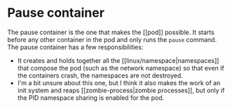 # Pause container
The pause container is the one that makes the [[pod]] possible. It starts before any other container in the pod and only runs the `pause` command. The pause container has a few responsibilities:

* It creates and holds together all the [[linux/namespace|namespaces]] that compose the pod (such as the network namespace) so that even if the containers crash, the namespaces are not destroyed.
* I'm a bit unsure about this one, but I think it also makes the work of an init system and reaps [[zombie-process|zombie processes]], but only if the PID namespace sharing is enabled for the pod.

